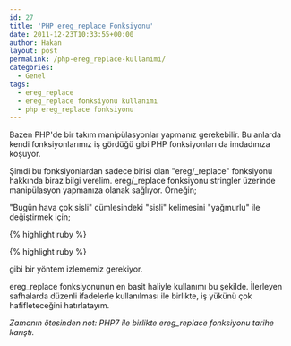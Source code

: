 ```yaml
---
id: 27
title: 'PHP ereg_replace Fonksiyonu'
date: 2011-12-23T10:33:55+00:00
author: Hakan
layout: post
permalink: /php-ereg_replace-kullanimi/
categories:
  - Genel
tags:
  - ereg_replace
  - ereg_replace fonksiyonu kullanımı
  - php ereg_replace fonksiyonu
---
```

Bazen PHP'de bir takım manipülasyonlar yapmanız gerekebilir. Bu anlarda kendi fonksiyonlarımız iş gördüğü gibi PHP fonksiyonları da imdadınıza koşuyor.

Şimdi bu fonksiyonlardan sadece birisi olan "ereg/_replace" fonksiyonu hakkında biraz bilgi verelim. ereg/_replace fonksiyonu stringler üzerinde manipülasyon yapmanıza olanak sağlıyor. Örneğin;

"Bugün hava çok sisli" cümlesindeki "sisli" kelimesini "yağmurlu" ile değiştirmek için;

{% highlight ruby %}
<?php
$cumle="Bugün hava çok sisli";
$cumle=ereg_replace("sisli","yağmurlu",$cumle);
?>
{% highlight ruby %}

gibi bir yöntem izlememiz gerekiyor. 

ereg_replace fonksiyonunun en basit haliyle kullanımı bu şekilde. İlerleyen safhalarda düzenli ifadelerle kullanılması ile birlikte, iş yükünü çok hafifleteceğini hatırlatayım.

_Zamanın ötesinden not: PHP7 ile birlikte ereg_replace fonksiyonu tarihe karıştı._